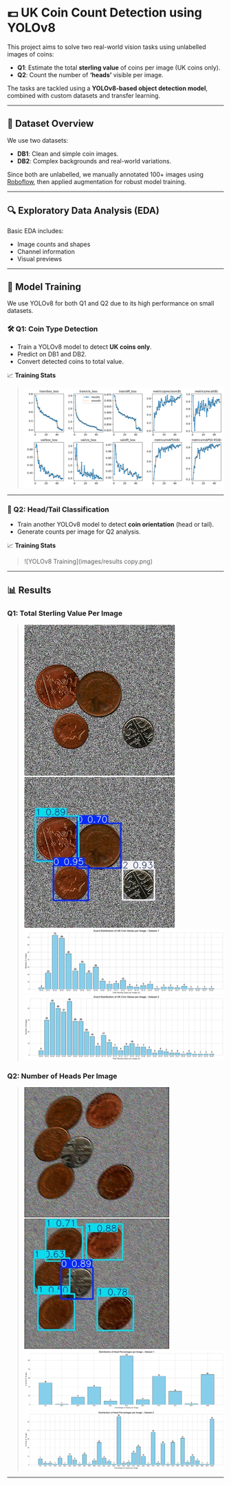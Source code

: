 # 💷 UK Coin Count Detection using YOLOv8

This project aims to solve two real-world vision tasks using unlabelled images of coins:
- **Q1**: Estimate the total **sterling value** of coins per image (UK coins only).
- **Q2**: Count the number of **‘heads’** visible per image.

The tasks are tackled using a **YOLOv8-based object detection model**, combined with custom datasets and transfer learning.

---

## 📂 Dataset Overview

We use two datasets:
- **DB1**: Clean and simple coin images.
- **DB2**: Complex backgrounds and real-world variations.

Since both are unlabelled, we manually annotated 100+ images using [Roboflow](https://roboflow.com), then applied augmentation for robust model training.

---

## 🔍 Exploratory Data Analysis (EDA)

Basic EDA includes:
- Image counts and shapes
- Channel information
- Visual previews

---

## 🚀 Model Training

We use YOLOv8 for both Q1 and Q2 due to its high performance on small datasets.

### 🛠️ Q1: Coin Type Detection
- Train a YOLOv8 model to detect **UK coins only**.
- Predict on DB1 and DB2.
- Convert detected coins to total value.

📈 **Training Stats**  

> ![YOLOv8 Training](images/results.png)


---

### 🎯 Q2: Head/Tail Classification
- Train another YOLOv8 model to detect **coin orientation** (head or tail).
- Generate counts per image for Q2 analysis.

📈 **Training Stats**  

> ![YOLOv8 Training](images/results copy.png)

---

## 📊 Results

### Q1: Total Sterling Value Per Image

> ![Original image - DB1](images\coins1.png)  
> ![Predicted coins value - DB1](images/coins1.jpg)
> ![distribution plot- DB1](images\Q1-DB1.PNG)
> ![distribution plot- DB2](images\Q1-DB2.PNG)

### Q2: Number of Heads Per Image

> ![original image - DB1](images\coins72.png)  
> ![Predicted Head Count - DB1](images\coins72.jpg)
> ![distribution plot- DB1](images\Q2-BD1.png)
> ![distribution plot- DB2](images\Q2-DB2.png)

---
